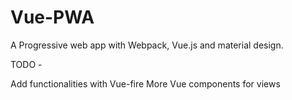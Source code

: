 # Vue-PWA
A Progressive web app with Webpack, Vue.js and material design.

TODO -

Add functionalities with Vue-fire
More Vue components for views
